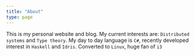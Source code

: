 ```yaml
---
title: "About"
type: page
---
```


This is my personal website and blog. My current interests are: `Distributed systems` and `Type theory`. My day to day language is `C#`, recently developed interest in `Haskell` and `Idris`. Converted to `Linux`, huge fan of `i3`